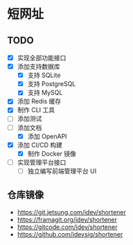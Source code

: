 # 短网址

## TODO
- [x] 实现全部功能接口
- [x] 添加支持数据库
    - [x] 支持 SQLite
    - [x] 支持 PostgreSQL
    - [x] 支持 MySQL
- [x] 添加 Redis 缓存
- [x] 制作 CLI 工具
- [ ] 添加测试
- [ ] 添加文档
    - [x] 添加 OpenAPI
- [x] 添加 CI/CD 构建
    - [x] 制作 Docker 镜像
- [ ] 实现管理平台接口
    - [ ] 独立编写前端管理平台 UI

## 仓库镜像

- https://git.jetsung.com/idev/shortener
- https://framagit.org/idev/shortener
- https://gitcode.com/idev/shortener
- https://github.com/idevsig/shortener
